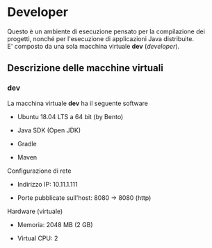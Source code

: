 # Developer 

Questo è un ambiente di esecuzione pensato per la compilazione dei progetti, 
nonché per l'esecuzione di applicazioni Java distribuite.  
E' composto da una sola macchina virtuale **dev** (*developer*). 

## Descrizione delle macchine virtuali 

### dev

La macchina virtuale **dev** ha il seguente software 

* Ubuntu 18.04 LTS a 64 bit (by Bento) 

* Java SDK (Open JDK) 
  
* Gradle 

* Maven 

Configurazione di rete 

* Indirizzo IP: 10.11.1.111 

* Porte pubblicate sull'host: 8080 -> 8080 (http)

Hardware (virtuale) 

* Memoria: 2048 MB (2 GB) 

* Virtual CPU: 2
